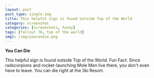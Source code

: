 ```yaml
---
layout: post
post_type: single-img
title: This helpful sign is found outside Top of the World
category: screenshot
categories: [screenshots, funny]
tags: [fallout 76, top of the world]
img1: /img/youcandie.png
---
```

**You Can Die**

This helpful sign is found outside Top of the World. Fun Fact: Since radscorpions and rocket-launching Mole Men live there, you don't even have to leave. You can die right at the Ski Resort.
